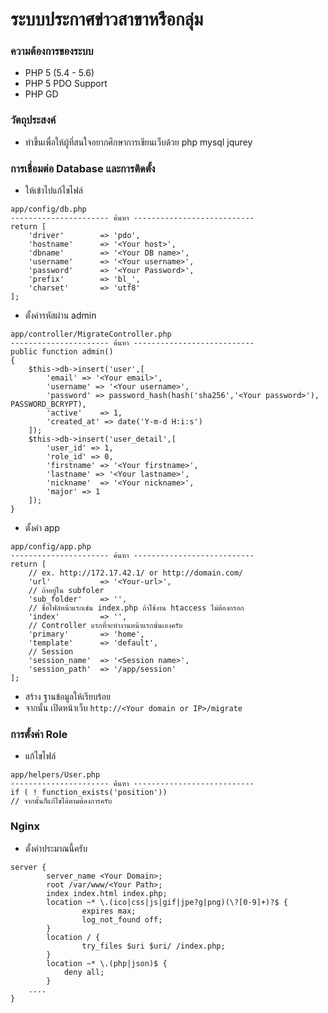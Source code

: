 # ระบบประกาศข่าวสาขาหรือกลุ่ม

### ความต้องการของระบบ
- PHP 5 (5.4 - 5.6)
- PHP 5 PDO Support
- PHP GD

### วัตถุประสงค์
- ทำขึ้นเพื่อให้ผู้ที่สนใจอยากศึกษาการเขียนเว็บด้วย php mysql jqurey

### การเชื่อมต่อ Database และการติดตั้ง
 - ให้เข้าไปแก้ไขไฟล์
```
app/config/db.php
---------------------- ค้นหา ---------------------------
return [
	'driver'		=> 'pdo',
	'hostname'	    => '<Your host>',
	'dbname'		=> '<Your DB name>',
	'username'	    => '<Your username>',
	'password'	    => '<Your Password>',
	'prefix'		=> 'bl_',
	'charset'		=> 'utf8'
];
```
 - ตั้งค่ารหัสผ่าน admin
```
app/controller/MigrateController.php
---------------------- ค้นหา ---------------------------
public function admin()
{
	$this->db->insert('user',[
		'email' => '<Your email>',
		'username' => '<Your username>',
		'password' => password_hash(hash('sha256','<Your password>'), PASSWORD_BCRYPT),
		'active'	=> 1,
		'created_at' => date('Y-m-d H:i:s')
	]);
	$this->db->insert('user_detail',[
		'user_id' => 1,
		'role_id' => 0,
		'firstname' => '<Your firstname>',
		'lastname' => '<Your lastname>',
		'nickname'	=> '<Your nickname>',
		'major' => 1
	]);
}
```
- ตั้งค่า app
```
app/config/app.php
---------------------- ค้นหา ---------------------------
return [
	// ex. http://172.17.42.1/ or http://domain.com/
	'url'			=> '<Your-url>',
	// ถ้าอยู่ใน subfoler
	'sub_folder'	=> '',
	// ชื่อไฟล์หน้าแรกเช่น index.php ถ้าใช้งาน htaccess ไม่ต้องกรอก
	'index'			=> '',
	// Controller แรกที่จะทำงานหน้าแรกนั่นเองครับ
	'primary'		=> 'home',
	'template'		=> 'default',
	// Session
	'session_name'	=> '<Session name>',
	'session_path'	=> '/app/session'
];
```
- สร้าง ฐานข้อมูลให้เรียบร้อย
- จากนั้น เปิดหน้าเว็บ `http://<Your domain or IP>/migrate`

### การตั้งค่า Role
- แก้ไขไฟล์
```
app/helpers/User.php
---------------------- ค้นหา ---------------------------
if ( ! function_exists('position'))
// จากนั้นก็แก้ไขได้ตามต้องการครับ
```

### Nginx
- ตั้งค่าประมาณนี้ครับ
```
server {
        server_name <Your Domain>;
        root /var/www/<Your Path>;
        index index.html index.php;
        location ~* \.(ico|css|js|gif|jpe?g|png)(\?[0-9]+)?$ {
                expires max;
                log_not_found off;
        }
        location / {
                try_files $uri $uri/ /index.php;
        }
        location ~* \.(php|json)$ {
        	deny all;
        }
	....
}
```
